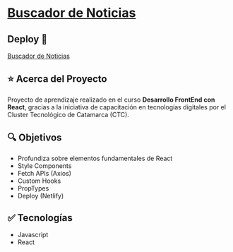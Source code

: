 # [Buscador de Noticias]()

## Deploy 🔻

[Buscador de Noticias]()

## ⭐ Acerca del Proyecto

Proyecto de aprendizaje realizado en el curso **Desarrollo FrontEnd con React**, gracias a la iniciativa de capacitación en tecnologías digitales por el Cluster Tecnológico de Catamarca (CTC).

## 🔍 Objetivos

- Profundiza sobre elementos fundamentales de React
- Style Components
- Fetch APIs (Axios)
- Custom Hooks
- PropTypes
- Deploy (Netlify)

## ✅ Tecnologías

- Javascript
- React
